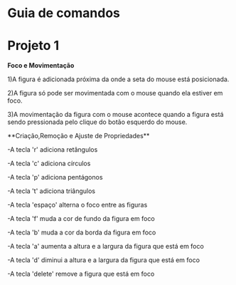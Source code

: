 # Guia de comandos
# Projeto 1

**Foco e Movimentação**
<p>1)A figura é adicionada próxima da onde a seta do mouse está posicionada.
<p>2)A figura só pode ser movimentada com o mouse quando ela estiver em foco.
<p>3)A movimentação da figura com o mouse acontece quando a figura está sendo pressionada pelo clique do botão esquerdo do mouse.
<p>  
<p>
**Criação,Remoção e Ajuste de Propriedades**

<p>-A tecla 'r' adiciona retângulos
<p>-A tecla 'c' adiciona círculos
<p>-A tecla 'p' adiciona pentágonos
<p>-A tecla 't' adiciona triângulos
<p>-A tecla 'espaço' alterna o foco entre as figuras
<p>-A tecla 'f' muda a cor de fundo da figura em foco
<p>-A tecla 'b' muda a cor da borda da figura em foco
<p>-A tecla 'a' aumenta a altura e a largura da figura que está em foco
<p>-A tecla 'd' diminui a altura e a largura da figura que está em foco
<p>-A tecla 'delete' remove a figura que está em foco

  
  
